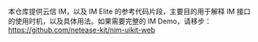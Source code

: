 本仓库提供云信 IM，以及 IM Elite 的参考代码片段，主要目的用于解释 IM 接口的使用时机，以及具体用法。如果需要完整的 IM Demo，请移步：https://github.com/netease-kit/nim-uikit-web
